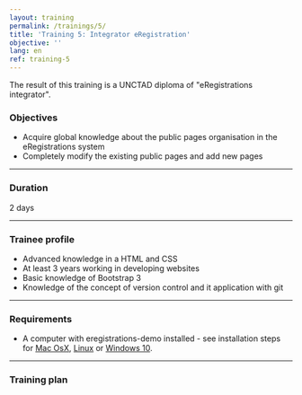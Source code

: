 ```yaml
---
layout: training
permalink: /trainings/5/
title: 'Training 5: Integrator eRegistration'
objective: ''
lang: en
ref: training-5
---
```


The result of this training is a UNCTAD diploma of "eRegistrations integrator".   

### Objectives

- Acquire global knowledge about the public pages organisation in the eRegistrations system
- Completely modify the existing public pages and add new pages

----------

### Duration

2 days

----------

### Trainee profile

- Advanced knowledge in a HTML and CSS
- At least 3 years working in developing websites
- Basic knowledge of Bootstrap 3
- Knowledge of the concept of version control and it application with git


----------

### Requirements

- A computer with eregistrations-demo installed - see installation steps for [Mac OsX](/installation/mac-os-x"), [Linux](/installation/ubuntu) or [Windows 10](/installation/windows10).

----------

### Training plan

